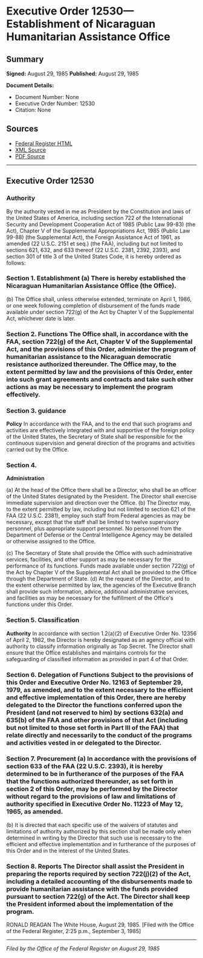 # Executive Order 12530—Establishment of Nicaraguan Humanitarian Assistance Office

## Summary

**Signed:** August 29, 1985
**Published:** August 29, 1985

**Document Details:**
- Document Number: None
- Executive Order Number: 12530
- Citation: None

## Sources
- [Federal Register HTML](https://www.presidency.ucsb.edu/documents/executive-order-12530-establishment-nicaraguan-humanitarian-assistance-office)
- [XML Source](None)
- [PDF Source](None)

---

## Executive Order 12530

### Authority

By the authority vested in me as President by the Constitution and laws of the United States of America, including section 722 of the International Security and Development Cooperation Act of 1985 (Public Law 99-83) (the Act), Chapter V of the Supplemental Appropriations Act, 1985 (Public Law 99-88) (the Supplemental Act), the Foreign Assistance Act of 1961, as amended (22 U.S.C. 2151 et seq.) (the FAA), including but not limited to sections 621, 632, and 633 thereof (22 U.S.C. 2381, 2392, 2393), and section 301 of title 3 of the United States Code, it is hereby ordered as follows:
### Section 1. Establishment (a) There is hereby established the Nicaraguan Humanitarian Assistance Office (the Office).

(b) The Office shall, unless otherwise extended, terminate on April 1, 1986, or one week following completion of disbursement of the funds made available under section 722(g) of the Act by Chapter V of the Supplemental Act, whichever date is later.
### Section 2. Functions The Office shall, in accordance with the FAA, section 722(g) of the Act, Chapter V of the Supplemental Act, and the provisions of this Order, administer the program of humanitarian assistance to the Nicaraguan democratic resistance authorized thereunder. The Office may, to the extent permitted by law and the provisions of this Order, enter into such grant agreements and contracts and take such other actions as may be necessary to implement the program effectively.

### Section 3. guidance

**Policy**
 In accordance with the FAA, and to the end that such programs and activities are effectively integrated with and supportive of the foreign policy of the United States, the Secretary of State shall be responsible for the continuous supervision and general direction of the programs and activities carried out by the Office.

### Section 4.

**Administration**

(a) At the head of the Office there shall be a Director, who shall be an officer of the United States designated by the President. The Director shall exercise immediate supervision and direction over the Office.
(b) The Director may, to the extent permitted by law, including but not limited to section 621 of the FAA (22 U.S.C. 2381), employ such staff from Federal agencies as may be necessary, except that the staff shall be limited to twelve supervisory personnel, plus appropriate support personnel. No personnel from the Department of Defense or the Central Intelligence Agency may be detailed or otherwise assigned to the Office.

(c) The Secretary of State shall provide the Office with such administrative services, facilities, and other support as may be necessary for the performance of its functions. Funds made available under section 722(g) of the Act by Chapter V of the Supplemental Act shall be provided to the Office through the Department of State.
(d) At the request of the Director, and to the extent otherwise permitted by law, the agencies of the Executive Branch shall provide such information, advice, additional administrative services, and facilities as may be necessary for the fulfillment of the Office's functions under this Order.

### Section 5. Classification

**Authority**
 In accordance with section 1.2(a)(2) of Executive Order No. 12356 of April 2, 1982, the Director is hereby designated as an agency official with authority to classify information originally as Top Secret. The Director shall ensure that the Office establishes and maintains controls for the safeguarding of classified information as provided in part 4 of that Order.

### Section 6. Delegation of Functions Subject to the provisions of this Order and Executive Order No. 12163 of September 29, 1979, as amended, and to the extent necessary to the efficient and effective implementation of this Order, there are hereby delegated to the Director the functions conferred upon the President (and not reserved to him) by sections 632(a) and 635(b) of the FAA and other provisions of that Act (including but not limited to those set forth in Part III of the FAA) that relate directly and necessarily to the conduct of the programs and activities vested in or delegated to the Director.

### Section 7. Procurement (a) In accordance with the provisions of section 633 of the FAA (22 U.S.C. 2393), it is hereby determined to be in furtherance of the purposes of the FAA that the functions authorized thereunder, as set forth in section 2 of this Order, may be performed by the Director without regard to the provisions of law and limitations of authority specified in Executive Order No. 11223 of May 12, 1965, as amended.

(b) It is directed that each specific use of the waivers of statutes and limitations of authority authorized by this section shall be made only when determined in writing by the Director that such use is necessary to the efficient and effective implementation and in furtherance of the purposes of this Order and in the interest of the United States.
### Section 8. Reports The Director shall assist the President in preparing the reports required by section 722(j)(2) of the Act, including a detailed accounting of the disbursements made to provide humanitarian assistance with the funds provided pursuant to section 722(g) of the Act. The Director shall keep the President informed about the implementation of the program.

RONALD REAGAN
The White House,
August 29, 1985.
[Filed with the Office of the Federal Register, 2:25 p.m., September 3, 1985]

---

*Filed by the Office of the Federal Register on August 29, 1985*
